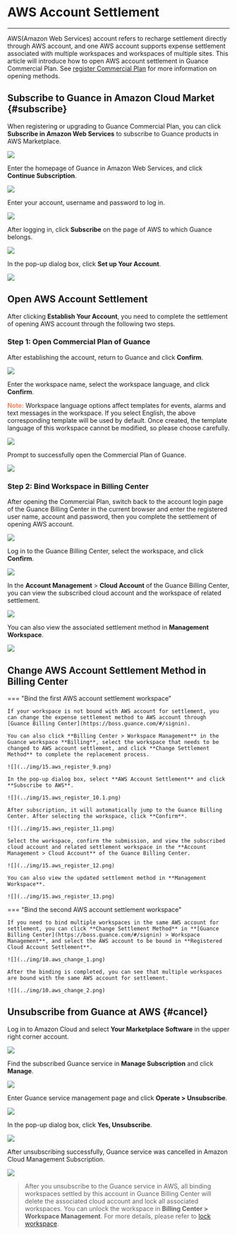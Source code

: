# AWS Account Settlement
---

AWS(Amazon Web Services) account refers to recharge settlement directly through AWS account, and one AWS account supports expense settlement associated with multiple workspaces and workspaces of multiple sites. This article will introduce how to open AWS account settlement in Guance Commercial Plan. See [register Commercial Plan](../../billing/commercial-register.md) for more information on opening methods.

## Subscribe to Guance in Amazon Cloud Market {#subscribe}

When registering or upgrading to Guance Commercial Plan, you can click **Subscribe in Amazon Web Services** to subscribe to Guance products in AWS Marketplace.

![](../img/15.aws_register_4.png)

Enter the homepage of Guance in Amazon Web Services, and click **Continue Subscription**.

![](../img/8.space_4.png)

Enter your account, username and password to log in.

![](../img/8.space_5.png)

After logging in, click **Subscribe** on the page of AWS to which Guance belongs.

![](../img/8.space_8.png)

In the pop-up dialog box, click **Set up Your Account**.

![](../img/8.space_9.png)

## Open AWS Account Settlement

After clicking **Establish Your Account**, you need to complete the settlement of opening AWS account through the following two steps.

### Step 1: Open Commercial Plan of Guance

After establishing the account, return to Guance and click **Confirm**.

![](../img/15.aws_register_6.1.png)

Enter the workspace name, select the workspace language, and click **Confirm**.

<font color=coral>**Note:**</font> Workspace language options affect templates for events, alarms and text messages in the workspace. If you select English, the above corresponding template will be used by default. Once created, the template language of this workspace cannot be modified, so please choose carefully.

![](../img/15.aws_register_7.png)

Prompt to successfully open the Commercial Plan of Guance.

![](../img/15.aws_register_8.png)

### Step 2: Bind Workspace in Billing Center

After opening the Commercial Plan, switch back to the account login page of the Guance Billing Center in the current browser and enter the registered user name, account and password, then you complete the settlement of opening AWS account.

![](../img/15.aws_register_5.png)

Log in to the Guance Billing Center, select the workspace, and click **Confirm**.

![](../img/15.aws_register_11.png)

In the **Account Management** > **Cloud Account** of the Guance Billing Center, you can view the subscribed cloud account and the workspace of related settlement.

![](../img/15.aws_register_12.png)

You can also view the associated settlement method in **Management Workspace**.

![](../img/15.aws_register_13.png)

## Change AWS Account Settlement Method in Billing Center

=== "Bind the first AWS account settlement workspace"

    If your workspace is not bound with AWS account for settlement, you can change the expense settlement method to AWS account through [Guance Billing Center](https://boss.guance.com/#/signin).

    You can also click **Billing Center > Workspace Management** in the Guance workspace **Billing**, select the workspace that needs to be changed to AWS account settlement, and click **Change Settlement Method** to complete the replacement process.

    ![](../img/15.aws_register_9.png)

    In the pop-up dialog box, select **AWS Account Settlement** and click **Subscribe to AWS**.

    ![](../img/15.aws_register_10.1.png)

    After subscription, it will automatically jump to the Guance Billing Center. After selecting the workspace, click **Confirm**.

    ![](../img/15.aws_register_11.png)

    Select the workspace, confirm the submission, and view the subscribed cloud account and related settlement workspace in the **Account Management > Cloud Account** of the Guance Billing Center.

    ![](../img/15.aws_register_12.png)

    You can also view the updated settlement method in **Management Workspace**.

    ![](../img/15.aws_register_13.png)

=== "Bind the second AWS account settlement workspace"

    If you need to bind multiple workspaces in the same AWS account for settlement, you can click **Change Settlement Method** in **[Guance Billing Center](https://boss.guance.com/#/signin) > Workspace Management**, and select the AWS account to be bound in **Registered Cloud Account Settlement**.

    ![](../img/10.aws_change_1.png)

    After the binding is completed, you can see that multiple workspaces are bound with the same AWS account for settlement.

    ![](../img/10.aws_change_2.png)

## Unsubscribe from Guance at AWS {#cancel}

Log in to Amazon Cloud and select **Your Marketplace Software** in the upper right corner account.

![](../img/8.space_13.png)

Find the subscribed Guance service in **Manage Subscription** and click **Manage**.

![](../img/8.space_14.png)

Enter Guance service management page and click **Operate > Unsubscribe**.

![](../img/8.space_15.png)

In the pop-up dialog box, click **Yes, Unsubscribe**.

![](../img/8.space_16.png)

After unsubscribing successfully, Guance service was cancelled in Amazon Cloud Management Subscription.

![](../img/8.space_17.png)

> After you unsubscribe to the Guance service in AWS, all binding workspaces settled by this account in Guance Billing Center will delete the associated cloud account and lock all associated workspaces. You can unlock the workspace in **Billing Center > Workspace Management**. For more details, please refer to [lock workspace](../cost-center/workspace-management.md#lock).



